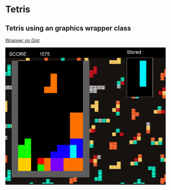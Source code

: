 # Tetris
Tetris using an graphics wrapper class 
-----
[Wrapper on Gist](https://gist.github.com/JheffersonMarques/a0ac4e8c366a59172998ba85aa15e68e)

![](Tetris.png)

